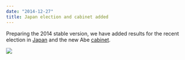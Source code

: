 ```yaml
---
date: "2014-12-27"
title: Japan election and cabinet added
---
```


Preparing the 2014 stable version, we have added results for the recent election in [Japan](http://www.parlgov.org/explore/jpn/election/2014-12-14/) and the new Abe [cabinet](http://www.parlgov.org/explore/jpn/cabinet/2014-12-29/).

![](/images/parliament-scotland.jpg)
